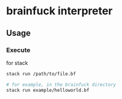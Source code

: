 # brainfuck interpreter
## Usage
### Execute 
for stack
``` bash
stack run /path/to/file.bf

# for example, in the brainfuck directory
stack run example/helloworld.bf
```